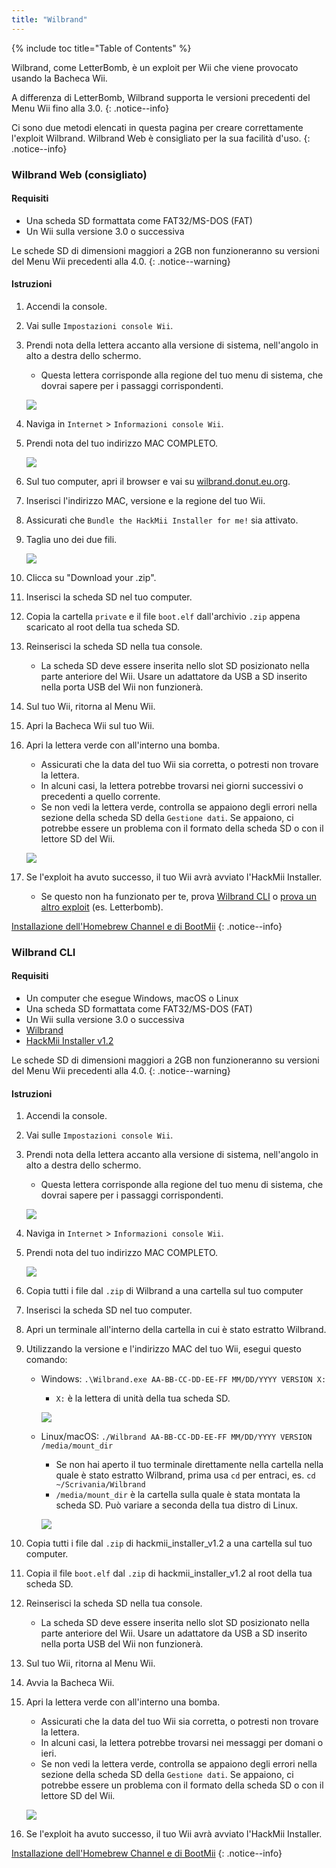 ```yaml
---
title: "Wilbrand"
---
```


{% include toc title="Table of Contents" %}

Wilbrand, come LetterBomb, è un exploit per Wii che viene provocato usando la Bacheca Wii.

A differenza di LetterBomb, Wilbrand supporta le versioni precedenti del Menu Wii fino alla 3.0.
{: .notice--info}

Ci sono due metodi elencati in questa pagina per creare correttamente l'exploit Wilbrand. Wilbrand Web è consigliato per la sua facilità d'uso.
{: .notice--info}

### Wilbrand Web (consigliato)

#### Requisiti

* Una scheda SD formattata come FAT32/MS-DOS (FAT)
* Un Wii sulla versione 3.0 o successiva

Le schede SD di dimensioni maggiori a 2GB non funzioneranno su versioni del Menu Wii precedenti alla 4.0.
{: .notice--warning}

#### Istruzioni

1. Accendi la console.
1. Vai sulle `Impostazioni console Wii`.
1. Prendi nota della lettera accanto alla versione di sistema, nell'angolo in alto a destra dello schermo.
    + Questa lettera corrisponde alla regione del tuo menu di sistema, che dovrai sapere per i passaggi corrispondenti.

    ![](/images/wii/SystemMenuVersion.png)

1. Naviga in `Internet` > `Informazioni console Wii`.
1. Prendi nota del tuo indirizzo MAC COMPLETO.

    ![](/images/wii/MacAddress.png)

1. Sul tuo computer, apri il browser e vai su [wilbrand.donut.eu.org](https://wilbrand.donut.eu.org/).
1. Inserisci l'indirizzo MAC, versione e la regione del tuo Wii.
1. Assicurati che `Bundle the HackMii Installer for me!` sia attivato.
1. Taglia uno dei due fili.

    ![](/images/exploits/wilbrand/web.png)

1. Clicca su "Download your .zip".
1. Inserisci la scheda SD nel tuo computer.
1. Copia la cartella `private` e il file `boot.elf` dall'archivio `.zip` appena scaricato al root della tua scheda SD.
1. Reinserisci la scheda SD nella tua console.
    + La scheda SD deve essere inserita nello slot SD posizionato nella parte anteriore del Wii. Usare un adattatore da USB a SD inserito nella porta USB del Wii non funzionerà.
1. Sul tuo Wii, ritorna al Menu Wii.
1. Apri la Bacheca Wii sul tuo Wii.
1. Apri la lettera verde con all'interno una bomba.
    + Assicurati che la data del tuo Wii sia corretta, o potresti non trovare la lettera.
    + In alcuni casi, la lettera potrebbe trovarsi nei giorni successivi o precedenti a quello corrente.
    + Se non vedi la lettera verde, controlla se appaiono degli errori nella sezione della scheda SD della `Gestione dati`. Se appaiono, ci potrebbe essere un problema con il formato della scheda SD o con il lettore SD del Wii.

    ![](/images/exploits/wilbrand/msgboard.png)

1. Se l'exploit ha avuto successo, il tuo Wii avrà avviato l'HackMii Installer.
    + Se questo non ha funzionato per te, prova [Wilbrand CLI](#wilbrand-cli) o [prova un altro exploit](get-started) (es. Letterbomb).

[Installazione dell'Homebrew Channel e di BootMii](hbc)
{: .notice--info}

### Wilbrand CLI

#### Requisiti

* Un computer che esegue Windows, macOS o Linux
* Una scheda SD formattata come FAT32/MS-DOS (FAT)
* Un Wii sulla versione 3.0 o successiva
* [Wilbrand](https://static.wiidatabase.de/Wilbrand.zip)
* [HackMii Installer v1.2](https://bootmii.org/download/)

Le schede SD di dimensioni maggiori a 2GB non funzioneranno su versioni del Menu Wii precedenti alla 4.0.
{: .notice--warning}

#### Istruzioni

1. Accendi la console.
1. Vai sulle `Impostazioni console Wii`.
1. Prendi nota della lettera accanto alla versione di sistema, nell'angolo in alto a destra dello schermo.
    + Questa lettera corrisponde alla regione del tuo menu di sistema, che dovrai sapere per i passaggi corrispondenti.

    ![](/images/wii/SystemMenuVersion.png)

1. Naviga in `Internet` > `Informazioni console Wii`.
1. Prendi nota del tuo indirizzo MAC COMPLETO.

    ![](/images/wii/MacAddress.png)

1. Copia tutti i file dal `.zip` di Wilbrand a una cartella sul tuo computer
1. Inserisci la scheda SD nel tuo computer.
1. Apri un terminale all'interno della cartella in cui è stato estratto Wilbrand.
1. Utilizzando la versione e l'indirizzo MAC del tuo Wii, esegui questo comando:

    + Windows: `.\Wilbrand.exe AA-BB-CC-DD-EE-FF MM/DD/YYYY VERSION X:`
        + `X:` è la lettera di unità della tua scheda SD.

        ![](/images/exploits/wilbrand/windows.png)

    + Linux/macOS: `./Wilbrand AA-BB-CC-DD-EE-FF MM/DD/YYYY VERSION /media/mount_dir`
        + Se non hai aperto il tuo terminale direttamente nella cartella nella quale è stato estratto Wilbrand, prima usa `cd` per entraci, es. `cd ~/Scrivania/Wilbrand`
        + `/media/mount_dir` è la cartella sulla quale è stata montata la scheda SD. Può variare a seconda della tua distro di Linux.

        ![](/images/exploits/wilbrand/linux.png)

1. Copia tutti i file dal `.zip` di hackmii_installer_v1.2 a una cartella sul tuo computer.
1. Copia il file `boot.elf` dal `.zip` di hackmii_installer_v1.2 al root della tua scheda SD.
1. Reinserisci la scheda SD nella tua console.
    + La scheda SD deve essere inserita nello slot SD posizionato nella parte anteriore del Wii. Usare un adattatore da USB a SD inserito nella porta USB del Wii non funzionerà.
1. Sul tuo Wii, ritorna al Menu Wii.
1. Avvia la Bacheca Wii.
1. Apri la lettera verde con all'interno una bomba.
    + Assicurati che la data del tuo Wii sia corretta, o potresti non trovare la lettera.
    + In alcuni casi, la lettera potrebbe trovarsi nei messaggi per domani o ieri.
    + Se non vedi la lettera verde, controlla se appaiono degli errori nella sezione della scheda SD della `Gestione dati`. Se appaiono, ci potrebbe essere un problema con il formato della scheda SD o con il lettore SD del Wii.

    ![](/images/exploits/wilbrand/msgboard.png)

1. Se l'exploit ha avuto successo, il tuo Wii avrà avviato l'HackMii Installer.

[Installazione dell'Homebrew Channel e di BootMii](hbc)
{: .notice--info}
